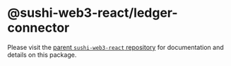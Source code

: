 # @sushi-web3-react/ledger-connector

Please visit the [parent `sushi-web3-react` repository](https://github.com/NoahZinsmeister/sushi-web3-react) for documentation and details on this package.

